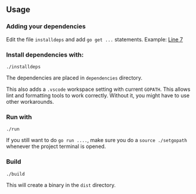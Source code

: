 ## Usage

### Adding your dependencies

Edit the file `installdeps` and add `go get ...` statements. 
Example: <a href="https://github.com/dzbird/golang-project-structure/blob/master/installdeps#L7">Line 7</a>


### Install dependencies with:

```
./installdeps
```

The dependencies are placed in `dependencies` directory.

This also adds a `.vscode` workspace setting with current `GOPATH`. This allows lint and formatting tools to work correctly. 
Without it, you might have to use other workarounds.


### Run with

```
./run
```

If you still want to do `go run ....`, make sure you do a `source ./setgopath` whenever the project terminal is opened.


### Build

```
./build
```

This will create a binary in the `dist` directory.
